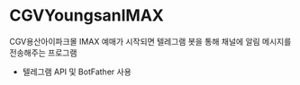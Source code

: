 # CGVYoungsanIMAX
CGV용산아이파크몰 IMAX 예매가 시작되면 텔레그램 봇을 통해 채널에 알림 메시지를 전송해주는 프로그램

- 텔레그램 API 및 BotFather 사용
